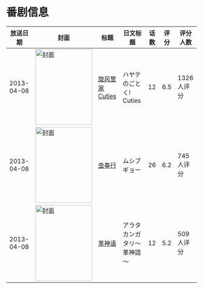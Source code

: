 # 番剧信息

|放送日期|封面|标题|日文标题|话数|评分|评分人数|
|---|---|---|---|---|---|---|
|2013-04-08|<img src="https://lain.bgm.tv/pic/cover/c/15/28/58709_H7uj8.jpg" alt="封面" style="width:150px;height:200px;object-fit:cover;">|[旋风管家 Cuties](https://bangumi.tv/subject/58709)|ハヤテのごとく! Cuties|12|6.5|1326人评分|
|2013-04-08|<img src="https://lain.bgm.tv/pic/cover/c/13/2c/62940_BLfPZ.jpg" alt="封面" style="width:150px;height:200px;object-fit:cover;">|[虫奉行](https://bangumi.tv/subject/62940)|ムシブギョー|26|6.2|745人评分|
|2013-04-08|<img src="https://lain.bgm.tv/pic/cover/c/1a/67/56108_448Pg.jpg" alt="封面" style="width:150px;height:200px;object-fit:cover;">|[革神语](https://bangumi.tv/subject/56108)|アラタ カンガタリ～革神語～|12|5.2|509人评分|
